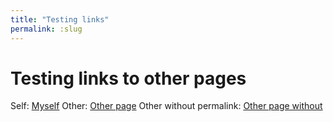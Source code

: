 ```yaml
---
title: "Testing links"
permalink: :slug
---
```


# Testing links to other pages

Self: [Myself](TestLinks.md)
Other: [Other page](OtherPage.md)
Other without permalink: [Other page without](OtherPageNoPermalink.md)
